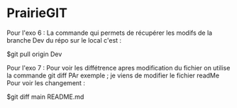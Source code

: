 # PrairieGIT
Pour l'exo 6 :
La commande qui permets de récupérer les modifs de la branche Dev du répo sur le local c'est :

$git pull origin Dev


Pour l'exo 7 :
Pour voir les diffétrence apres modification du fichier on utilise la commande git diff
PAr exemple ; je viens de modifier le fichier readMe Pour voir les changement :

$git diff main README.md
